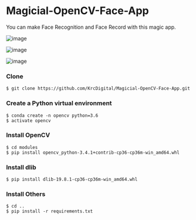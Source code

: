 # Magicial-OpenCV-Face-App
You can make Face Recognition and Face Record with this magic app.

![image](https://user-images.githubusercontent.com/105520463/192053808-8cafb5e1-b38d-4eb2-a5f2-06be7cf16deb.png)

![image](https://user-images.githubusercontent.com/105520463/192054034-fa54af7e-4648-4157-915e-5782b83c3257.png)

![image](https://user-images.githubusercontent.com/105520463/192054097-26e6d5e0-eb9e-4c33-bf36-cdbb16217873.png)







### Clone
```
$ git clone https://github.com/KrcDigital/Magicial-OpenCV-Face-App.git
```
### Create a Python virtual environment
```
$ conda create -n opencv python=3.6
$ activate opencv
```
### Install OpenCV
```
$ cd modules
$ pip install opencv_python-3.4.1+contrib-cp36-cp36m-win_amd64.whl
```
### Install dlib
```
$ pip install dlib-19.8.1-cp36-cp36m-win_amd64.whl
```
### Install Others
```
$ cd ..
$ pip install -r requirements.txt
```

